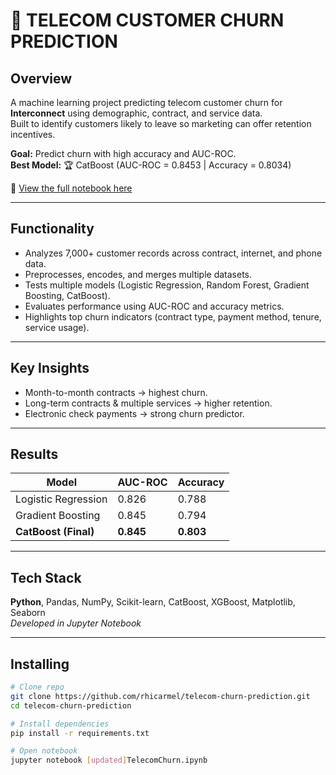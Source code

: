 # 📡 TELECOM CUSTOMER CHURN PREDICTION

## Overview
A machine learning project predicting telecom customer churn for **Interconnect** using demographic, contract, and service data.  
Built to identify customers likely to leave so marketing can offer retention incentives.

**Goal:** Predict churn with high accuracy and AUC-ROC.  
**Best Model:** 🏆 CatBoost (AUC-ROC = 0.8453 | Accuracy = 0.8034)

🔗 [View the full notebook here](./[updated]TelecomChurn.ipynb)

---

## Functionality
- Analyzes 7,000+ customer records across contract, internet, and phone data.  
- Preprocesses, encodes, and merges multiple datasets.  
- Tests multiple models (Logistic Regression, Random Forest, Gradient Boosting, CatBoost).  
- Evaluates performance using AUC-ROC and accuracy metrics.  
- Highlights top churn indicators (contract type, payment method, tenure, service usage).

---

## Key Insights
- Month-to-month contracts → highest churn.  
- Long-term contracts & multiple services → higher retention.  
- Electronic check payments → strong churn predictor.

---

## Results
| Model | AUC-ROC | Accuracy |
|--------|----------|-----------|
| Logistic Regression | 0.826 | 0.788 |
| Gradient Boosting | 0.845 | 0.794 |
| **CatBoost (Final)** | **0.845** | **0.803** |

---

## Tech Stack
**Python**, Pandas, NumPy, Scikit-learn, CatBoost, XGBoost, Matplotlib, Seaborn  
*Developed in Jupyter Notebook*

---

## Installing
```bash
# Clone repo
git clone https://github.com/rhicarmel/telecom-churn-prediction.git
cd telecom-churn-prediction

# Install dependencies
pip install -r requirements.txt

# Open notebook
jupyter notebook [updated]TelecomChurn.ipynb
